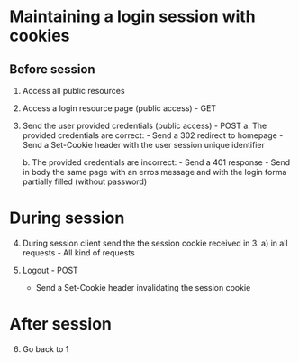 
# Maintaining a login session with cookies


## Before session

1. Access all public resources

2. Access a login resource page (public access) - GET

3. Send the user provided credentials (public access) - POST
    a. The provided credentials are correct:
        - Send a 302 redirect to homepage
        - Send a Set-Cookie header with the user session unique identifier

    b. The provided credentials are incorrect:
        - Send a 401 response
        - Send in body the same page with an erros message and with the login forma partially filled (without password)

# During session

4. During session client send the the session cookie received in 3. a) in all requests - All kind of requests

5. Logout - POST
    - Send a Set-Cookie header invalidating the session cookie

# After session
6. Go back to 1


